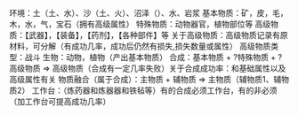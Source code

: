 环境：土（土、水）、沙（土、火）、沼泽（）、水、岩浆
基本物质：矿，皮，毛，木，水，气，宝石（拥有高级属性）
特殊物质：动物器官，植物部位等
高级物质：【武器】，【装备】，【药剂】，【各种部件】等 关于高级物质：高级物质记录有原材料，可分解（有成功几率，成功后仍然有损失,损失数量或属性）
高级物质类型：战斗
生物：动物，植物（产出基本物质）
合成：基本物质 + ?特殊物质 + ?高级物质 => 高级物质（合成有一定几率失败）关于合成成功率：和基础属性以及高级属性有关
物质融合（属于合成）：主物质 + 辅物质 => 主物质（辅物质1、辅物质2）
工作台：（炼药器和炼器器和铁毡等）有的合成必须工作台，有的非必须（加工作台可提高成功几率）